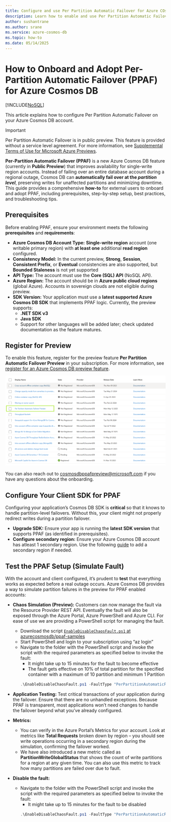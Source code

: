```yaml
---
title: Configure and use Per Partition Automatic Failover for Azure COsmos DB
description: Learn how to enable and use Per Partition Automatic Failover for Azure Cosmos DB
author: sushantrane
ms.author: srane
ms.service: azure-cosmos-db
ms.topic: how-to
ms.date: 05/14/2025
---
```


# How to Onboard and Adopt Per-Partition Automatic Failover (PPAF) for Azure Cosmos DB
[!INCLUDE[NoSQL](includes/appliesto-nosql.md)]

This article explains how to configure Per Partition Automatic Failover on your Azure Cosmos DB account.

> [!IMPORTANT]
> Per Partition Automatic Failover is in public preview.
> This feature is provided without a service level agreement.
> For more information, see [Supplemental Terms of Use for Microsoft Azure Previews](https://azure.microsoft.com/support/legal/preview-supplemental-terms/).


**Per-Partition Automatic Failover (PPAF)**  is a new Azure Cosmos DB feature (currently in **Public Preview**) that improves availability for single-write region accounts. Instead of failing over an entire database account during a regional outage, Cosmos DB can **automatically fail over at the *partition level***, preserving writes for unaffected partitions and minimizing downtime. This guide provides a comprehensive **how-to** for external users to onboard and adopt PPAF, including prerequisites, step-by-step setup, best practices, and troubleshooting tips.




## Prerequisites

Before enabling PPAF, ensure your environment meets the following **prerequisites** and **requirements**:

- **Azure Cosmos DB Account Type:** **Single-write region** account (one writable primary region) with **at least one** additional **read region** configured.
- **Consistency Model:** In the current preview, **Strong**, **Session**, **Consistent Prefix**, or **Eventual** consistencies are also supported, but **Bounded Staleness** is not yet supported
- **API Type:** The account must use the **Core (SQL) API** (NoSQL API).
- **Azure Region:** The account should be in **Azure public cloud regions** (global Azure). Accounts in sovereign clouds are not eligible during preview.
- **SDK Version:** Your application must use a **latest supported Azure Cosmos DB SDK** that implements PPAF logic. Currently, the preview supports:
  - **.NET SDK v3** 
  - **Java SDK**
  - Support for other languages will be added later; check updated documentation as the feature matures.



## Register for Preview

To enable this feature, register for the preview feature **Per Partition Automatic Failover Preview** in your subscription. For more information, see [register for an Azure Cosmos DB preview feature](access-previews.md).

![Screenshot of the Azure Cosmos DB preview feature enablement for PPAF.](./media/how-to-configure-ppaf/ppaf-afec-enablement.png)

You can also reach out to cosmosdbppafpreview@microsoft.com if you have any questions about the onboarding. 

## Configure Your Client SDK for PPAF

Configuring your application’s Cosmos DB SDK is **critical** so that it knows to handle partition-level failovers. Without this, your client might not properly redirect writes during a partition failover.

- **Upgrade SDK:** Ensure your app is running the **latest SDK version** that supports PPAF (as identified in prerequisites).
- **Configure secondary region:** Ensure your Azure Cosmos DB account has atleast 1 secondary region. Use the following [guide](https://learn.microsoft.com/en-us/azure/cosmos-db/how-to-manage-database-account#add-remove-regions-from-your-database-account) to add a secondary region if needed.

## Test the PPAF Setup (Simulate Fault)

With the account and client configured, it’s prudent to **test** that everything works as expected before a real outage occurs. Azure Cosmos DB provides a way to simulate partition failures in the preview for PPAF enabled accounts:

- **Chaos Simulation (Preview):** Customers can now manage the fault via the Resource Provider REST API. Eventually the fault will also be exposed through the Azure Portal, Azure PowerShell and Azure CLI. For ease of use we are providing a PowerShell script for managing the fault.
  - Download the script [`EnableDisableChaosFault.ps1` at azurecosmosdb/ppaf-samples](https://github.com/AzureCosmosDB/ppaf-samples/blob/main/ppaf-fault-script/EnableDisableChaosFault.ps1)
  - Start PowerShell and login to your subscription using “az login”
  - Navigate to the folder with the PowerShell script and invoke the script with the required parameters as specified below to invoke the fault: 
    - It might take up to 15 minutes for the fault to become effective
    - The fault gets effective on 10% of total partition for the specified container with a maximum of 10 partition and minimum 1 Partition
    ``` powershell
    .\EnableDisableChaosFault.ps1 -FaultType "PerPartitionAutomaticFailover" -ResourceGroup "{ResourceGroupName}" -AccountName "{DatabaseAccountName}" -DatabaseName "{DatabaseName}" -ContainerName "{CollectionName}"  -SubscriptionId "{SubscriptionId}" -Region "{PreferredWriteRegion}" -Enable
    ```

- **Application Testing:** Test critical transactions of your application during the failover. Ensure that there are no unhandled exceptions. Because PPAF is transparent, most applications won’t need changes to handle the failover beyond what you’ve already configured. 
- **Metrics:** 
  - You can verify in the Azure Portal’s Metrics for your account. Look at metrics like **Total Requests** broken down by region – you should see write operations occurring in a secondary region during the simulation, confirming the failover worked.
  - We have also introduced a new metric called as **PartitionWriteGlobalStatus** that shows the count of write partitions for a region at any given time. You can also use this metric to track how many partitions are failed over due to fault. 

- **Disable the fault:**
  - Navigate to the folder with the PowerShell script and invoke the script with the required parameters as specified below to invoke the fault: 
    - It might take up to 15 minutes for the fault to be disabled
    ```powershell 
    .\EnableDisableChaosFault.ps1 -FaultType "PerPartitionAutomaticFailover" -ResourceGroup "{ResourceGroupName}" -AccountName "{DatabaseAccountName}" -DatabaseName "{DatabaseName}" -ContainerName "{CollectionName}"  -SubscriptionId "{SubscriptionId}" -Region "{PreferredWriteRegion}" -Disable
    ```
